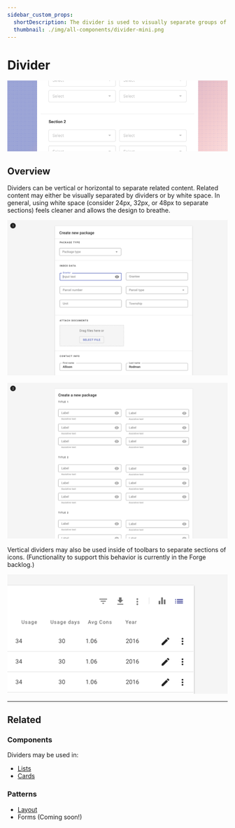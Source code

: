 ```yaml
---
sidebar_custom_props:
  shortDescription: The divider is used to visually separate groups of content within a section.
  thumbnail: ./img/all-components/divider-mini.png
---
```


# Divider

<ComponentVisual storybookUrl="https://forge.tylerdev.io/main/?path=/docs/components-divider--docs">

![](./images/divider.png)

</ComponentVisual>

## Overview

Dividers can be vertical or horizontal to separate related content. Related content may either be visually separated by dividers or by white space. In general, using white space (consider 24px, 32px, or 48px to separate sections) feels cleaner and allows the design to breathe. 

<ImageBlock padded={false} caption="1. Complex content is visually separated with dividers." >

![Image of a form using dividers to separate sections.](./images/dividers-form.png)

</ImageBlock>

<ImageBlock padded={false} caption="2. Simpler content - groups of form fields - are visually separated with white space.">

![Image of a form using white space to separate sections.](./images/white-space-form.png)

</ImageBlock>

Vertical dividers may also be used inside of toolbars to separate sections of icons. (Functionality to support this behavior is currently in the Forge backlog.)

<ImageBlock padded={false}>

![Image of a vertical divider inside of a toolbar.](./images/toolbar-divider.png)

</ImageBlock>

---

## Related

### Components

Dividers may be used in:

- [Lists](/components/lists/list)
- [Cards](/components/cards/card)

### Patterns

- [Layout](/patterns/layout/introduction)
- Forms (Coming soon!)
